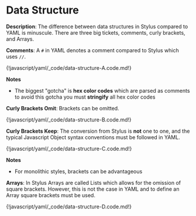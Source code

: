 # Data Structure

__Description__: The difference between data structures in Stylus compared to YAML is minuscule. There are three big tickets, comments, curly brackets, and Arrays.
<div data-space="25"></div>

__Comments__: A `#` in YAML denotes a comment compared to Stylus which uses `//`.

{!javascript/yaml/_code/data-structure-A.code.md!}

__Notes__

+ The biggest "gotcha" is __hex color codes__ which are parsed as comments to avoid this gotcha you must __stringify__ all hex color codes
<div class="cf" data-space="25"></div>

__Curly Brackets Omit__: Brackets can be omitted.

{!javascript/yaml/_code/data-structure-B.code.md!}

<div class="cf" data-space="25"></div>

__Curly Brackets Keep__: The conversion from Stylus is __not__ one to one, and the typical Javascript Object syntax conventions must be followed in YAML.

{!javascript/yaml/_code/data-structure-C.code.md!}

__Notes__

+ For monolithic styles, brackets can be advantageous
<div class="cf" data-space="25"></div>

__Arrays__: In Stylus Arrays are called Lists which allows for the omission of square brackets. However, this is not the case in YAML and to define an Array square brackets must be used.

{!javascript/yaml/_code/data-structure-D.code.md!}

<div class="cf"></div>
<div class="end"></div>

